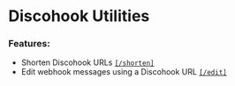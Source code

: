 # Discohook Utilities

### Features:
* Shorten Discohook URLs [`[/shorten]`](https://msg.bearger.ga/shorten)
* Edit webhook messages using a Discohook URL [`[/edit]`](https://msg.bearger.ga/edit)
